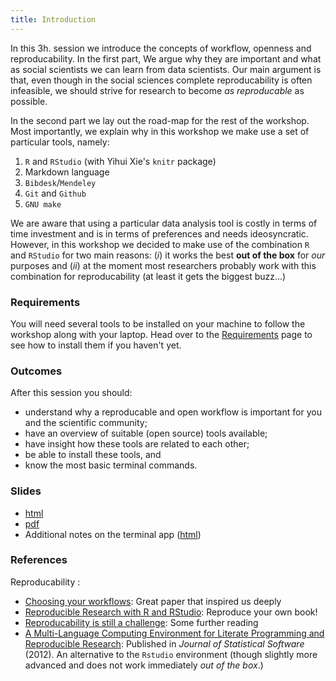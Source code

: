 ```yaml
---
title: Introduction
---
```


In this 3h. session we introduce the concepts of workflow, openness and reproducability. In the first part, We argue why they are important and what as social scientists we can learn from data scientists. Our main argument is that, even though in the social sciences complete reproducability is often infeasible, we should strive for research to become *as reproducable* as possible.

In the second part we lay out the road-map for the rest of the workshop. Most importantly, we explain why in this workshop we make use a set of particular tools, namely: 

1. `R` and `RStudio` (with Yihui Xie's  `knitr` package)
2. Markdown language
3. `Bibdesk`/`Mendeley`
4. `Git` and `Github`
5. `GNU make`

We are aware that using a particular data analysis tool is costly in terms of time investment and is in terms of preferences and needs ideosyncratic. However, in this workshop we decided to make use of the combination `R` and `RStudio` for two main reasons: (*i*) it works the best **out of the box** for *our* purposes and (*ii*) at the moment most researchers probably work with this combination for reproducability (at least it gets the biggest buzz...)

### Requirements

You will need several tools to be installed on your machine to follow the workshop along with your laptop. Head over to the [Requirements](../requirements.html) page to see how to install them if you haven't yet.

### Outcomes

After this session you should:

* understand why a reproducable and open workflow is important for you and the scientific community;
* have an overview of suitable (open source) tools available;
* have insight how these tools are related to each other;
* be able to install these tools, and
* know the most basic terminal commands.

### Slides

* [html](../slides/01-intro.html)
* [pdf](../slides/01-intro.pdf)
* Additional notes on the terminal app ([html](../slides/00-terminal.html))

### References

Reproducability :

* [Choosing your workflows](http://kieranhealy.org/files/misc/workflow-apps.pdf): Great paper that inspired us deeply
* [Reproducible Research with R and RStudio](https://github.com/christophergandrud/Rep-Res-Book): Reproduce your own book!
* [Reproducability is still a challenge](http://ropensci.org/blog/2014/06/09/reproducibility/): Some further reading
* [A Multi-Language Computing Environment for Literate Programming and Reproducible Research](http://www.jstatsoft.org/v46/i03): Published in _Journal of Statistical Software_ (2012). An alternative to the `Rstudio` environment (though slightly more advanced and does not work immediately _out of the box_.)